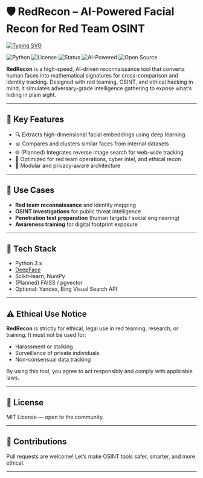 # 🛡️ **RedRecon** – AI-Powered Facial Recon for Red Team OSINT
[![Typing SVG](https://readme-typing-svg.herokuapp.com?font=Fira+Code&pause=1000&width=435&lines=RedRecon%3A+AI+Recon+for+Red+Teams;Facial+Recognition+for+OSINT+and+Pentesting;Built+for+Cyber+Ops+%26+Ethical+Hacking)](https://git.io/typing-svg)

![Python](https://img.shields.io/badge/Python-3.8%2B-blue.svg)
![License](https://img.shields.io/badge/License-MIT-green.svg)
![Status](https://img.shields.io/badge/Status-Alpha-red.svg)
![AI-Powered](https://img.shields.io/badge/Built%20With-AI%20%26%20DeepFace-ff69b4.svg)
![Open Source](https://img.shields.io/badge/Open--Source-Yes-brightgreen.svg)

**RedRecon** is a high-speed, AI-driven reconnaissance tool that converts human faces into mathematical signatures for cross-comparison and identity tracking. Designed with red teaming, OSINT, and ethical hacking in mind, it simulates adversary-grade intelligence gathering to expose what’s hiding in plain sight.

---

## 🧠 Key Features

- 🔍 Extracts high-dimensional facial embeddings using deep learning
- 📊 Compares and clusters similar faces from internal datasets
- 🌐 (Planned) Integrates reverse image search for web-wide tracking
- 🎯 Optimized for red team operations, cyber intel, and ethical recon
- 🔐 Modular and privacy-aware architecture

---

## 🧰 Use Cases

- **Red team reconnaissance** and identity mapping
- **OSINT investigations** for public threat intelligence
- **Penetration test preparation** (human targets / social engineering)
- **Awareness training** for digital footprint exposure

---

## 🧠 Tech Stack

- Python 3.x
- [DeepFace](https://github.com/serengil/deepface)
- Scikit-learn, NumPy
- (Planned) FAISS / pgvector
- Optional: Yandex, Bing Visual Search API

---

## ⚠️ Ethical Use Notice

**RedRecon** is strictly for ethical, legal use in red teaming, research, or training. It must not be used for:
- Harassment or stalking
- Surveillance of private individuals
- Non-consensual data tracking

By using this tool, you agree to act responsibly and comply with applicable laws.

---

## 📄 License

MIT License — open to the community.

---

## 🙌 Contributions

Pull requests are welcome! Let’s make OSINT tools safer, smarter, and more ethical.

---
